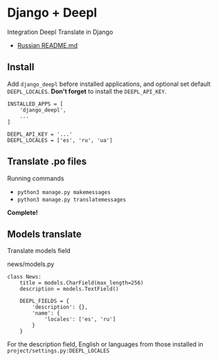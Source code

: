 # Django + Deepl

Integration Deepl Translate in Django

- [Russian README.md](README.ru.md)

## Install

Add `django_deepl` before installed applications, 
and optional set default `DEEPL_LOCALES`. 
**Don't forget** to install the `DEEPL_API_KEY`.

```
INSTALLED_APPS = [
    'django_deepl',
    ...
]

DEEPL_API_KEY = '...'
DEEPL_LOCALES = ['es', 'ru', 'ua']
```

## Translate .po files

Running commands
- `python3 manage.py makemessages`
- `python3 manage.py translatemessages`

**Complete!**

## Models translate

Translate models field

news/models.py
```
class News:
    title = models.CharField(max_length=256)
    description = models.TextField()
    
    DEEPL_FIELDS = {
        'description': {},
        'name': {
            'locales': ['es', 'ru']
        }
    }
```
For the description field, English or languages from those installed in `project/settings.py:DEEPL_LOCALES`
